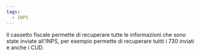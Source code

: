 ```yaml
---
tags:
  - INPS
---
```


Il cassetto fiscale permette di recuperare tutte le informazioni che sono state inviate all'INPS, per esempio permette di recuperare tuitti i 730 inviati e anche i CUD.